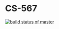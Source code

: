 # CS-567

[![build status of master](https://travis-ci.com/smadhu247/SSW-567.svg?branch=master)](https://travis-ci.com/smadhu247/SSW-567)